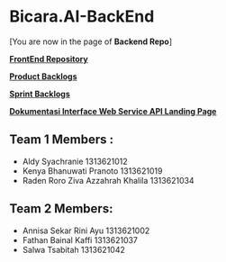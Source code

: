 # Bicara.AI-BackEnd

[You are now in the page of **Backend Repo**]

[**FrontEnd Repository**](https://github.com/b0ft/Bicara.AI-FrontEnd)

[**Product Backlogs**](https://b0ft.notion.site/b0ft/e39a399da64d4735b4841c51a492407a?v=50a7a88d966f40bbb90b0934a7503e08)

[**Sprint Backlogs**](https://b0ft.notion.site/b0ft/c389b2a9568c4419b87fca046d5e9ff3?v=3dc2e43a251145fbbe7866e6d9a54e72)

[**Dokumentasi Interface Web Service API Landing Page**](https://documenter.getpostman.com/view/19255819/2s8YmSqze2)

## Team 1 Members :
- Aldy Syachranie 1313621012
- Kenya Bhanuwati Pranoto 1313621019
- Raden Roro Ziva Azzahrah Khalila 1313621034

## Team 2 Members:
- Annisa Sekar Rini Ayu 1313621002
- Fathan Bainal Kaffi 1313621037
- Salwa Tsabitah 1313621042